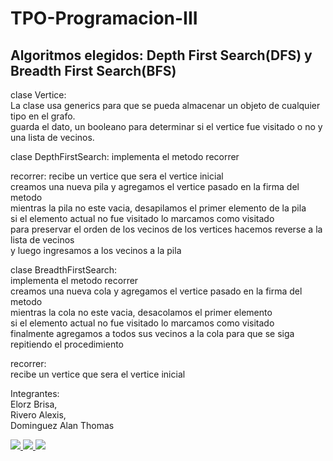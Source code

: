 # TPO-Programacion-III

## Algoritmos elegidos: Depth First Search(DFS) y Breadth First Search(BFS)

clase Vertice:  
La clase usa generics para que se pueda almacenar un objeto de cualquier tipo en el grafo.  
guarda el dato, un booleano para determinar si el vertice fue visitado o no y una lista de vecinos.

clase DepthFirstSearch:
implementa el metodo recorrer

recorrer:
recibe un vertice que sera el vertice inicial  
creamos una nueva pila y agregamos el vertice pasado en la firma del metodo  
mientras la pila no este vacia, desapilamos el primer elemento de la pila  
si el elemento actual no fue visitado lo marcamos como visitado  
para preservar el orden de los vecinos de los vertices hacemos reverse a la lista de vecinos  
y luego ingresamos a los vecinos a la pila


clase BreadthFirstSearch:  
implementa el metodo recorrer  
creamos una nueva cola y agregamos el vertice pasado en la firma del metodo  
mientras la cola no este vacia, desacolamos el primer elemento  
si el elemento actual no fue visitado lo marcamos como visitado  
finalmente agregamos a todos sus vecinos a la cola para que se siga repitiendo el procedimiento


recorrer:  
recibe un vertice que sera el vertice inicial

Integrantes:  
Elorz Brisa,  
Rivero Alexis,  
Dominguez Alan Thomas


<a href="https://github.com/alexisrivero/TPO-Programacion-III/graphs/contributors">
  <img src="https://contrib.rocks/image?repo=alexisrivero/TPO-Programacion-III" />
</a>

<a href="https://github.com/brisaelorzx/TPO-Programacion-III/graphs/contributors">
  <img src="https://contrib.rocks/image?repo=brisaelorzx/TPO-Programacion-III" />
</a>

<a href="https://github.com/AlanTrisciuzzi/TPO-Programacion-III/graphs/contributors">
  <img src="https://contrib.rocks/image?repo=AlanTrisciuzzi/TPO-Programacion-III" />
</a>
